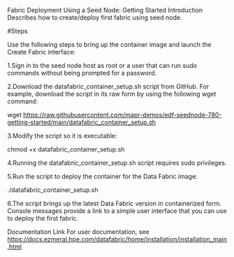Fabric Deployment Using a Seed Node: Getting Started
Introduction
Describes how to create/deploy first fabric using seed node.

#Steps

Use the following steps to bring up the container image and launch the Create Fabric interface:

1.Sign in to the seed node host as root or a user that can run sudo commands without being prompted for a password.

2.Download the datafabric_container_setup.sh script from GitHub. For example, download the script in its raw form by using the following wget command:

 wget https://raw.githubusercontent.com/mapr-demos/edf-seednode-780-getting-started/main/datafabric_container_setup.sh
 
3.Modify the script so it is executable:

 chmod +x datafabric_container_setup.sh
 
4.Running the datafabric_container_setup.sh script requires sudo privileges.

5.Run the script to deploy the container for the Data Fabric image:

 ./datafabric_container_setup.sh
 
6.The script brings up the latest Data Fabric version in containerized form. Console messages provide a link to a simple user interface that you can use to deploy the first fabric.

Documentation Link
For user documentation, see https://docs.ezmeral.hpe.com/datafabric/home/installation/installation_main.html
